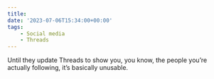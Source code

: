 ```yaml
---
title:
date: '2023-07-06T15:34:00+00:00'
tags:
    - Social media
    - Threads
---
```


Until they update Threads to show you, you know, the people you’re actually following, it’s basically unusable.